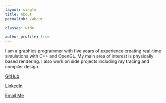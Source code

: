 ```yaml
---
layout: single
title: About
permalink: /about

classes: wide

author_profile: true
---
```


I am a graphics programmer with five years of experience creating real-time simulations with C++ and
OpenGL. My main area of interest is physically based rendering. I also work on side projects
including ray tracing and compiler design.

<i class="fab fa-fw fa-github"></i> [GitHub](https://github.com/{{site.github_username}})

<i class="fab fa-fw fa-linkedin"></i> [LinkedIn](https://linkedin.com/in/{{site.linkedin_username}})

<i class="fas fa-fw fa-envelope"></i> [Email Me](/contact)
